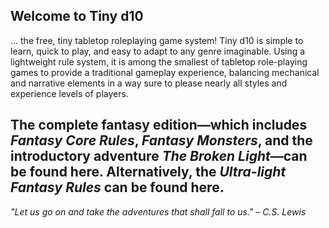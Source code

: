 ## Welcome to Tiny d10
... the free, tiny tabletop roleplaying game system! Tiny d10 is simple to learn, quick to play, and easy to adapt to any genre imaginable. Using a lightweight rule system, it is among the smallest of tabletop role-playing games to provide a traditional gameplay experience, balancing mechanical and narrative elements in a way sure to please nearly all styles and experience levels of players.

The complete fantasy edition—which includes *Fantasy Core Rules*, *Fantasy Monsters*, and the introductory adventure *The Broken Light*—can be found here. Alternatively, the *Ultra-light Fantasy Rules* can be found here.
---
*"Let us go on and take the adventures that shall fall to us." – C.S. Lewis*
